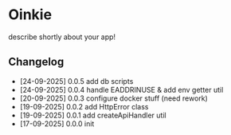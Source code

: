 # Oinkie

describe shortly about your app!

## Changelog

- [24-09-2025] 0.0.5 add db scripts
- [24-09-2025] 0.0.4 handle EADDRINUSE & add env getter util
- [20-09-2025] 0.0.3 configure docker stuff (need rework)
- [19-09-2025] 0.0.2 add HttpError class
- [19-09-2025] 0.0.1 add createApiHandler util
- [17-09-2025] 0.0.0 init
